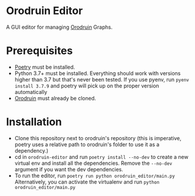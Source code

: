 # Orodruin Editor
A GUI editor for managing [Orodruin](https://github.com/HolisticCoders/orodruin) Graphs.

# Prerequisites
- [Poetry](https://python-poetry.org/) must be installed.
- Python 3.7+ must be installed.
    Everything should work with versions higher than 3.7 but that's never been tested.
    If you use pyenv, run `pyenv install 3.7.9` and poetry will pick up on the proper version automatically
- [Orodruin](https://github.com/HolisticCoders/orodruin) must already be cloned.
# Installation
- Clone this repository next to orodruin's repository (this is imperative, poetry uses a relative path to orodruin's folder to use it as a dependency.)
- cd in `orodruin-editor` and run `poetry install --no-dev` to create a new virtual env and install all the dependencies.
    Remove the `--no-dev` argument if you want the dev dependencies.
- To run the editor, run `poetry run python orodruin_editor/main.py`
    Alternatively, you can activate the virtualenv and run `python orodruin_editor/main.py`